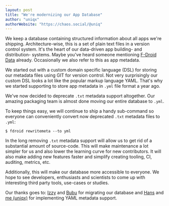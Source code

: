 ```yaml
---
layout: post
title: "We're modernizing our App Database"
author: "uniqx"
authorWebsite: "https://chaos.social/@uniq"
---
```


We keep a database containing structured information about all apps we're
shipping. Architecture-wise, this is a set of plain text files in a version
control system. It's the heart of our data-driven app building- and
distribution- systems. Maybe you've heard someone mentioning
[F-Droid Data](https://gitlab.com/fdroid/fdroiddata) already.
Occasionally we also refer to this as app metadata.

We started out with a custom domain specific language (DSL) for storing
our metadata files using GIT for version control. Not very surprisingly
our custom DSL looks a lot like the popular markup language YAML. That's
why we started supporting to store app metadata in `.yml` file format a
year ago.

We've now decided to deprecate `.txt` metadata support altogether. Our
amazing packaging team is almost done moving our entire database to
`.yml`.

To keep things easy, we will continue to ship a handy sub-command
so everyone can conveniently convert now deprecated `.txt` metadata files
to `.yml`:

```
$ fdroid rewritemeta --to yml
```

In the long removing `.txt` metadata support will allow us to get rid of
a substantial amount of source-code. This will make maintenance a lot
simpler for us and also lower the learning curve for new contributors.
It will also make adding new features faster and simplify creating
tooling, CI, auditing, metrics, etc.

Additionally, this will make our database more accessible to everyone. We
hope to see developers, enthusiasts and scientists to come up with
interesting third party tools, use-cases or studies.

Our thanks goes to: [Izzy](https://gitlab.com/IzzySoft) and
[Bubu](https://gitlab.com/Bubu) for migrating our
database and [Hans](https://gitlab.com/eighthave) and
[me (uniqx)](https://gitlab.com/uniqx) for implementing YAML metadata
support.
